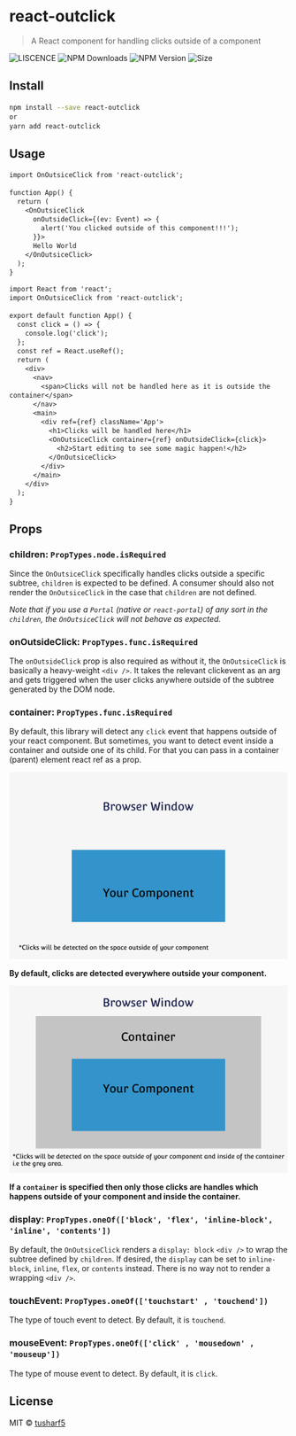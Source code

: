 # react-outclick

> A React component for handling clicks outside of a component

![LISCENCE](https://img.shields.io/npm/l/react-outclick) ![NPM Downloads](https://img.shields.io/npm/dt/react-outclick) ![NPM Version](https://img.shields.io/npm/v/react-outclick) ![Size](https://img.shields.io/bundlephobia/minzip/react-outclick)


## Install

```bash
npm install --save react-outclick
or
yarn add react-outclick
```

## Usage

```tsx
import OnOutsiceClick from 'react-outclick';

function App() {
  return (
    <OnOutsiceClick
      onOutsideClick={(ev: Event) => {
        alert('You clicked outside of this component!!!');
      }}>
      Hello World
    </OnOutsiceClick>
  );
}
```

```tsx
import React from 'react';
import OnOutsiceClick from 'react-outclick';

export default function App() {
  const click = () => {
    console.log('click');
  };
  const ref = React.useRef();
  return (
    <div>
      <nav>
        <span>Clicks will not be handled here as it is outside the container</span>
      </nav>
      <main>
        <div ref={ref} className='App'>
          <h1>Clicks will be handled here</h1>
          <OnOutsiceClick container={ref} onOutsideClick={click}>
            <h2>Start editing to see some magic happen!</h2>
          </OnOutsiceClick>
        </div>
      </main>
    </div>
  );
}
```

## Props

### children: `PropTypes.node.isRequired`

Since the `OnOutsiceClick` specifically handles clicks outside a specific subtree, `children` is expected to be defined. A consumer should also not render the `OnOutsiceClick` in the case that `children` are not defined.

_Note that if you use a `Portal` (native or `react-portal`) of any sort in the `children`, the `OnOutsiceClick` will not behave as expected._

### onOutsideClick: `PropTypes.func.isRequired`

The `onOutsideClick` prop is also required as without it, the `OnOutsiceClick` is basically a heavy-weight `<div />`. It takes the relevant clickevent as an arg and gets triggered when the user clicks anywhere outside of the subtree generated by the DOM node.

### container: `PropTypes.func.isRequired`

By default, this library will detect any `click` event that happens outside of your react component. But sometimes, you want to
detect event inside a container and outside one of its child. For that you can pass in a container (parent) element react ref as a prop.

![Default](https://raw.githubusercontent.com/tusharf5/react-outclick/master/images/default.png)

**By default, clicks are detected everywhere outside your component.**

![Container](https://raw.githubusercontent.com/tusharf5/react-outclick/master/images/container.png)

**If a `container` is specified then only those clicks are handles which happens outside of your component and inside the container.**

### display: `PropTypes.oneOf(['block', 'flex', 'inline-block', 'inline', 'contents'])`

By default, the `OnOutsiceClick` renders a `display: block` `<div />` to wrap the subtree defined by `children`. If desired, the `display` can be set to `inline-block`, `inline`, `flex`, or `contents` instead. There is no way not to render a wrapping `<div />`.

### touchEvent: `PropTypes.oneOf(['touchstart' , 'touchend'])`

The type of touch event to detect. By default, it is `touchend`.

### mouseEvent: `PropTypes.oneOf(['click' , 'mousedown' , 'mouseup'])`

The type of mouse event to detect. By default, it is `click`.

## License

MIT © [tusharf5](https://github.com/tusharf5)
